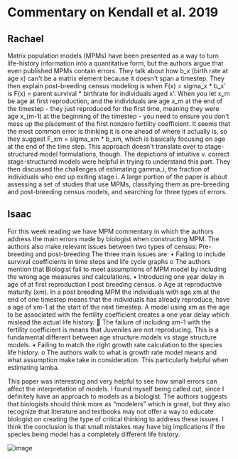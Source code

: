 # Commentary on Kendall et al. 2019






## Rachael 
Matrix population models (MPMs) have been presented as a way to turn life-history information into a quantitative form, but the authors argue that even published MPMs contain errors. They talk about how b_x (birth rate at age x) can't be a matrix element because it doesn't span a timestep. They then explain post-breeding census modeling is when F(x) = sigma_x * b_x' is F(x) = parent survival * birthrate for individuals aged x'. When you let x_m be age at first reproduction, and the individuals are age x_m at the end of the timestep - they just reproduced for the first time, meaning they were age x_(m-1) at the beginning of the timestep - you need to ensure you don't mess up the placement of the first nonzero fertility coefficient. It seems that the most common error is thinking it is one ahead of where it actually is, so they suggest F_xm = sigma_xm * b_xm, which is basically focusing on age at the end of the time step. This approach doesn't translate over to stage-structured model formulations, though. The depictions of intuitive v. correct stage-structured models were helpful in trying to understand this part. They then discussed the challenges of estimating gamma_i, the fraction of individuals who end up exiting stage i. A large portion of the paper is about assessing a set of studies that use MPMs, classifying them as pre-breeding and post-breeding census models, and searching for three types of errors.

## Isaac

For this week reading we have MPM commentary in which the authors address the main errors made by biologist when constructing MPM. The authors also make relevant issues between two types of census: Pre-breeding and post-breeding  The three main issues are: 
•	Failing to include survival coefficients in time steps and life cycle graphs
    o	The authors mention that Biologist  fail to meet assumptions of MPM model by including the wrong age measures and calculations.
•	Introducing one year delay in age of at first reproduction I post breeding census. 
    o	Age at reproductive maturity (xm). In a post breeding MPM the individuals with age xm at the end of one timestep means that the individuals has already reproduce, have a age of xm-1 at the start of the next timestep. A model using xm as the age to be associated with the fertility coefficient creates a one year delay which mislead the actual life history.
      	The failure of including xm-1 with the fertility coefficient is means that Juveniles are not reproducing. This is a fundamental different between age structure models vs stage structure models. 
•	Failing to match the right growth rate calculation to the species life history.
    o	The authors walk to what is growth rate model means and what assumption make take in consideration. This particularly helpful when estimating lamba. 
    
This paper was interesting and very helpful to see how small errors can affect the interpretation of models. I found myself being called out, since I definitely have an approach to models as a biologist. The authors suggests that biologists should think more as “modelers” which is great, but they also recognize that literature and textbooks may not offer a way to educate biologist on creating the type of critical thinking to address these issues. I think the conclusion is that small mistakes may have big implications if the species being model has a completely different life history. 


![image](https://user-images.githubusercontent.com/92698815/142801250-57ea1bce-82ac-48ca-98fe-4d73b7e8567e.png)

